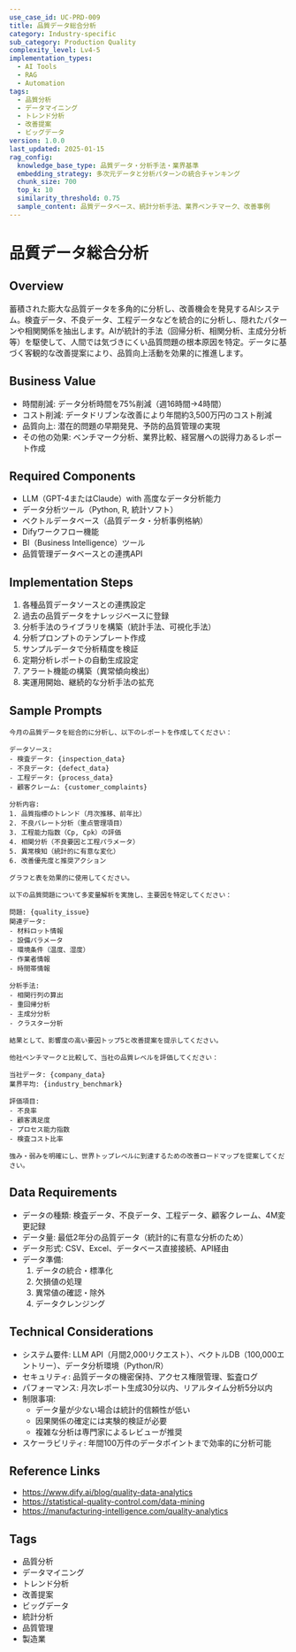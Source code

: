 ```yaml
---
use_case_id: UC-PRD-009
title: 品質データ総合分析
category: Industry-specific
sub_category: Production Quality
complexity_level: Lv4-5
implementation_types:
  - AI Tools
  - RAG
  - Automation
tags:
  - 品質分析
  - データマイニング
  - トレンド分析
  - 改善提案
  - ビッグデータ
version: 1.0.0
last_updated: 2025-01-15
rag_config:
  knowledge_base_type: 品質データ・分析手法・業界基準
  embedding_strategy: 多次元データと分析パターンの統合チャンキング
  chunk_size: 700
  top_k: 10
  similarity_threshold: 0.75
  sample_content: 品質データベース、統計分析手法、業界ベンチマーク、改善事例
---
```


# 品質データ総合分析

## Overview

蓄積された膨大な品質データを多角的に分析し、改善機会を発見するAIシステム。検査データ、不良データ、工程データなどを統合的に分析し、隠れたパターンや相関関係を抽出します。AIが統計的手法（回帰分析、相関分析、主成分分析等）を駆使して、人間では気づきにくい品質問題の根本原因を特定。データに基づく客観的な改善提案により、品質向上活動を効果的に推進します。

## Business Value

- 時間削減: データ分析時間を75%削減（週16時間→4時間）
- コスト削減: データドリブンな改善により年間約3,500万円のコスト削減
- 品質向上: 潜在的問題の早期発見、予防的品質管理の実現
- その他の効果: ベンチマーク分析、業界比較、経営層への説得力あるレポート作成

## Required Components

- LLM（GPT-4またはClaude）with 高度なデータ分析能力
- データ分析ツール（Python, R, 統計ソフト）
- ベクトルデータベース（品質データ・分析事例格納）
- Difyワークフロー機能
- BI（Business Intelligence）ツール
- 品質管理データベースとの連携API

## Implementation Steps

1. 各種品質データソースとの連携設定
2. 過去の品質データをナレッジベースに登録
3. 分析手法のライブラリを構築（統計手法、可視化手法）
4. 分析プロンプトのテンプレート作成
5. サンプルデータで分析精度を検証
6. 定期分析レポートの自動生成設定
7. アラート機能の構築（異常傾向検出）
8. 実運用開始、継続的な分析手法の拡充

## Sample Prompts

```
今月の品質データを総合的に分析し、以下のレポートを作成してください：

データソース:
- 検査データ: {inspection_data}
- 不良データ: {defect_data}
- 工程データ: {process_data}
- 顧客クレーム: {customer_complaints}

分析内容:
1. 品質指標のトレンド（月次推移、前年比）
2. 不良パレート分析（重点管理項目）
3. 工程能力指数（Cp, Cpk）の評価
4. 相関分析（不良要因と工程パラメータ）
5. 異常検知（統計的に有意な変化）
6. 改善優先度と推奨アクション

グラフと表を効果的に使用してください。
```

```
以下の品質問題について多変量解析を実施し、主要因を特定してください：

問題: {quality_issue}
関連データ:
- 材料ロット情報
- 設備パラメータ
- 環境条件（温度、湿度）
- 作業者情報
- 時間帯情報

分析手法:
- 相関行列の算出
- 重回帰分析
- 主成分分析
- クラスター分析

結果として、影響度の高い要因トップ5と改善提案を提示してください。
```

```
他社ベンチマークと比較して、当社の品質レベルを評価してください：

当社データ: {company_data}
業界平均: {industry_benchmark}

評価項目:
- 不良率
- 顧客満足度
- プロセス能力指数
- 検査コスト比率

強み・弱みを明確にし、世界トップレベルに到達するための改善ロードマップを提案してください。
```

## Data Requirements

- データの種類: 検査データ、不良データ、工程データ、顧客クレーム、4M変更記録
- データ量: 最低2年分の品質データ（統計的に有意な分析のため）
- データ形式: CSV、Excel、データベース直接接続、API経由
- データ準備:
  1. データの統合・標準化
  2. 欠損値の処理
  3. 異常値の確認・除外
  4. データクレンジング

## Technical Considerations

- システム要件: LLM API（月間2,000リクエスト）、ベクトルDB（100,000エントリー）、データ分析環境（Python/R）
- セキュリティ: 品質データの機密保持、アクセス権限管理、監査ログ
- パフォーマンス: 月次レポート生成30分以内、リアルタイム分析5分以内
- 制限事項:
  - データ量が少ない場合は統計的信頼性が低い
  - 因果関係の確定には実験的検証が必要
  - 複雑な分析は専門家によるレビューが推奨
- スケーラビリティ: 年間100万件のデータポイントまで効率的に分析可能

## Reference Links

- https://www.dify.ai/blog/quality-data-analytics
- https://statistical-quality-control.com/data-mining
- https://manufacturing-intelligence.com/quality-analytics

## Tags

- 品質分析
- データマイニング
- トレンド分析
- 改善提案
- ビッグデータ
- 統計分析
- 品質管理
- 製造業
